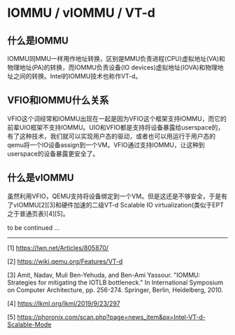 # IOMMU / vIOMMU / VT-d


## 什么是IOMMU

IOMMU同MMU一样用作地址转换，区别是MMU负责进程(CPU)虚拟地址(VA)和物理地址(PA)的转换，而IOMMU负责设备(IO devices)虚拟地址(IOVA)和物理地址之间的转换。Intel的IOMMU技术也称作VT-d。


## VFIO和IOMMU什么关系

VFIO这个词经常和IOMMU出现在一起是因为VFIO这个框架支持IOMMU，而它的前辈UIO框架不支持IOMMU。UIO和VFIO都是支持将设备暴露给userspace的，有了这种技术，我们就可以实现用户态的驱动，或者也可以用运行于用户态的qemu将一个IO设备assign到一个VM。VFIO通过支持IOMMU，让这种到userspace的设备暴露更安全了。

## 什么是vIOMMU

虽然利用VFIO，QEMU支持将设备绑定到一个VM。但是这还是不够安全，于是有了vIOMMU[2][3]和硬件加速的二级VT-d Scalable IO virtualization(类似于EPT之于普通页表)[4][5]。

to be continued ...


---
[1] https://lwn.net/Articles/805870/

[2] https://wiki.qemu.org/Features/VT-d

[3] Amit, Nadav, Muli Ben-Yehuda, and Ben-Ami Yassour. "IOMMU: Strategies for mitigating the IOTLB bottleneck." In International Symposium on Computer Architecture, pp. 256-274. Springer, Berlin, Heidelberg, 2010.

[4] https://lkml.org/lkml/2019/9/23/297

[5] https://phoronix.com/scan.php?page=news_item&px=Intel-VT-d-Scalable-Mode